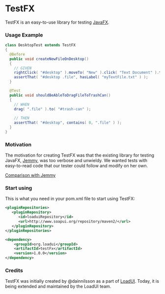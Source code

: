 TestFX
======

TestFX is an easy-to-use library for testing [JavaFX][2].

### Usage Example

```java
class DesktopTest extends TestFX
{
  @Before
  public void createNewFileOnDesktop()
  {
    // GIVEN
    rightClick( "#desktop" ).moveTo( "New" ).click( "Text Document" ).type( "myTextfile.txt" ).push( ENTER );
    assertThat( "#desktop .file", hasLabel( "myTextFile.txt" ) );
  }

  @Test
  public void shouldBeAbleToDragFileToTrashCan()
  {
    // WHEN
    drag( ".file" ).to( "#trash-can" );
    
    // THEN
    assertThat( "#desktop", contains( 0, ".file" ) );
  }
}
```

### Motivation
The motivation for creating TestFX was that the existing library for testing JavaFX, [Jemmy][1], was
too verbose and unwieldy. We wanted tests with easy-to-read code that our tester could follow and modify on her own.

[Comparison with Jemmy][4]

### Start using
This is what you need in your pom.xml file to start using TestFX:
```XML
<pluginRepositories>
   <pluginRepository>
      <id>loaduiRepository</id>
      <url>http://www.soapui.org/repository/maven2/</url>
   </pluginRepository>
</pluginRepositories>
```
```XML
<dependency>
    <groupId>org.loadui</groupId>
    <artifactId>testFx</artifactId>
    <version>1.0.0</version>
</dependency>
```

### Credits
TestFX was initially created by @dainnilsson as a part of [LoadUI][2]. Today, it is being extended
and maintained by the LoadUI team.

[1]: https://jemmy.java.net/              "Jemmy website"
[2]: https://github.com/SmartBear/loadui  "LoadUI project at Github"
[3]: http://www.oracle.com/technetwork/java/javafx/overview/index.html "JavaFX website"
[4]: https://github.com/SmartBear/TestFX/wiki/Comparison-with-Jemmy "Comparison with Jemmy"
